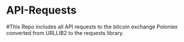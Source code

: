 # API-Requests
#This Repo includes all API requests to the bitcoin exchange Poloniex converted from URLLIB2 to the requests library.
